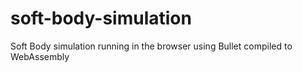 # soft-body-simulation
Soft Body simulation running in the browser using Bullet compiled to WebAssembly
